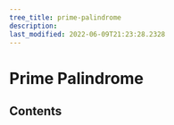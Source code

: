 ```yaml
---
tree_title: prime-palindrome
description: 
last_modified: 2022-06-09T21:23:28.2328
---
```


# Prime Palindrome

## Contents
